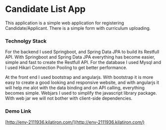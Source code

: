 # Candidate List App
This application is a simple web application for registering Candidate/Applicant. There is a simple form with curriculum uploading.

### Technolgy Stack
For the backend I used Springboot, and Spring Data JPA to build its Restfull API. With Springboot and Spring Data JPA everything has become easier, simple and fast to create the Restfull API. 
For the database I used Mysql and I used Hikari Connection Pooling to get better performance. 

At the front end I used bootstrap and angularjs. With bootstrap it is more easy to create a good looking and responsive website, and with angularjs it will help me alot with the data binding and on API calling, everything becomes simple. Webjars I used to simplify the javascript library package. With web jar we will not bother with client-side dependencies.

### Demo Link
[http://env-2111936.kilatiron.com/](http://env-2111936.kilatiron.com/)
